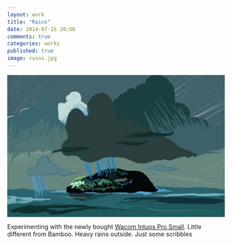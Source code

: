 ```yaml
---
layout: work
title: "Rains"
date: 2014-07-16 20:58
comments: true
categories: works
published: true
image: rains.jpg
---
```

<img src="/images/works/rains.jpg" align="middle"/>

Experimenting with the newly bought <a href="http://www.wacom.com/en-us/products/pen-tablets/intuos-pro-small">Wacom Intuos Pro Small</a>. Little different from Bamboo. Heavy rains outside. Just some scribbles